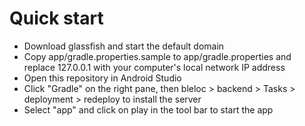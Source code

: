 # Quick start

- Download glassfish and start the default domain
- Copy app/gradle.properties.sample to app/gradle.properties and replace 127.0.0.1 with your computer's local network IP address
- Open this repository in Android Studio
- Click "Gradle" on the right pane, then bleloc > backend > Tasks > deployment > redeploy to install the server
- Select "app" and click on play in the tool bar to start the app
